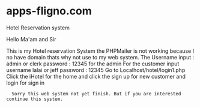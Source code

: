 # apps-fligno.com
Hotel Reservation system

Hello Ma'am and Sir

This is my Hotel reservation System the PHPMailer is not working because I no have domain thats why not use to my web system. The Username input : admin or clerk  password : 12345 for the admin
        For the customer input username lalai or jeff password : 12345
       Go to Localhost/hotel/login1.php
       Click the iHotel for the home and click the sign up for new customer and login for sign in
       
      Sorry this web system not yet finish. But if you are interested continue this system.
 
